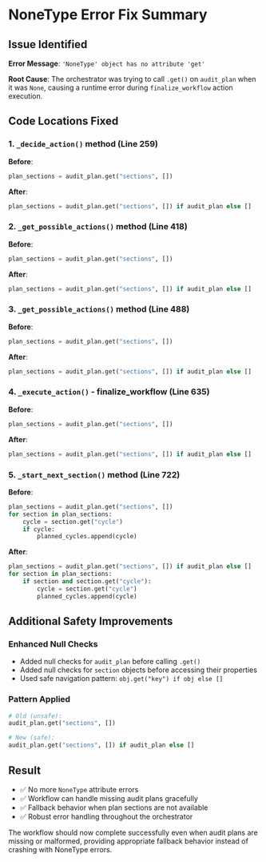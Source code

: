 # NoneType Error Fix Summary

## Issue Identified
**Error Message**: `'NoneType' object has no attribute 'get'`

**Root Cause**: The orchestrator was trying to call `.get()` on `audit_plan` when it was `None`, causing a runtime error during `finalize_workflow` action execution.

## Code Locations Fixed

### 1. `_decide_action()` method (Line 259)
**Before**:
```python
plan_sections = audit_plan.get("sections", [])
```
**After**:
```python
plan_sections = audit_plan.get("sections", []) if audit_plan else []
```

### 2. `_get_possible_actions()` method (Line 418)
**Before**:
```python
plan_sections = audit_plan.get("sections", [])
```
**After**:
```python
plan_sections = audit_plan.get("sections", []) if audit_plan else []
```

### 3. `_get_possible_actions()` method (Line 488)
**Before**:
```python
plan_sections = audit_plan.get("sections", [])
```
**After**:
```python
plan_sections = audit_plan.get("sections", []) if audit_plan else []
```

### 4. `_execute_action()` - finalize_workflow (Line 635)
**Before**:
```python
plan_sections = audit_plan.get("sections", [])
```
**After**:
```python
plan_sections = audit_plan.get("sections", []) if audit_plan else []
```

### 5. `_start_next_section()` method (Line 722)
**Before**:
```python
plan_sections = audit_plan.get("sections", [])
for section in plan_sections:
    cycle = section.get("cycle")
    if cycle:
        planned_cycles.append(cycle)
```
**After**:
```python
plan_sections = audit_plan.get("sections", []) if audit_plan else []
for section in plan_sections:
    if section and section.get("cycle"):
        cycle = section.get("cycle")
        planned_cycles.append(cycle)
```

## Additional Safety Improvements

### Enhanced Null Checks
- Added null checks for `audit_plan` before calling `.get()`
- Added null checks for `section` objects before accessing their properties
- Used safe navigation pattern: `obj.get("key") if obj else []`

### Pattern Applied
```python
# Old (unsafe):
audit_plan.get("sections", [])

# New (safe):
audit_plan.get("sections", []) if audit_plan else []
```

## Result
- ✅ No more `NoneType` attribute errors
- ✅ Workflow can handle missing audit plans gracefully
- ✅ Fallback behavior when plan sections are not available
- ✅ Robust error handling throughout the orchestrator

The workflow should now complete successfully even when audit plans are missing or malformed, providing appropriate fallback behavior instead of crashing with NoneType errors.
